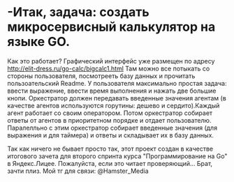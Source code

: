 # -Итак, задача: создать микросервисный калькулятор на языке GO. 

Как это работает? Графический интерфейс уже размещен по адресу http://elit-dress.ru/go-calc/bigcalc1.html
Там можно все потыкать со стороны пользователя, посмотрееть базу данных и прочитать пользоательский Readme.
У пользователя максимально простая задача: ввести выражение, ввести время выполнения и нажать две большие кнопи. 
Оркестратор должен передавать введенные значения агентам (в качестве агентов используются горутины: дешево и сердито).Каждый агент работает со своим оператором. Потом оркестратор собирает ответы от агентов в приоритетном порядке и отдает пользователю.
Паралелльно с этим оркестратор собирает введенные значения (для выражения и для таймера) и ответы и складывает их в базу данных.

Так как ничего не бывает просто так, этот проект создан в качестве итогового зачета для второго спринта курса "Программирование на Go" в Яндекс.Лицее. Пожалуйста, если это читает проверяющий... Брат, зачти плиз.
Мой тг для связи: @Hamster_Media
